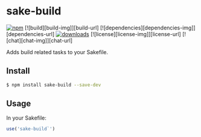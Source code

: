 # sake-build

[![npm][npm-img]][npm-url]
[![build][build-img]][build-url]
[![dependencies][dependencies-img]][dependencies-url]
[![downloads][downloads-img]][downloads-url]
[![license][license-img]][license-url]
[![chat][chat-img]][chat-url]

Adds build related tasks to your Sakefile.

## Install
```bash
$ npm install sake-build --save-dev
```

## Usage
In your Sakefile:

```javascript
use('sake-build`')
```

[travis-img]:     https://img.shields.io/travis/zeekay/cake-build.svg
[travis-url]:     https://travis-ci.org/zeekay/cake-build
[coveralls-img]:  https://coveralls.io/repos/zeekay/cake-build/badge.svg?branch=master&service=github
[coveralls-url]:  https://coveralls.io/github/zeekay/cake-build?branch=master
[dependency-url]: https://david-dm.org/zeekay/cake-build
[dependency-img]: https://david-dm.org/zeekay/cake-build.svg
[npm-img]:        https://img.shields.io/npm/v/cake-build.svg
[npm-url]:        https://www.npmjs.com/package/cake-build
[gitter-img]:     https://badges.gitter.im/join-chat.svg
[gitter-url]:     https://gitter.im/zeekay/hi

<!-- not used -->
[downloads-img]:     https://img.shields.io/npm/dm/cake-build.svg
[downloads-url]:     http://badge.fury.io/js/cake-build
[devdependency-img]: https://david-dm.org/zeekay/cake-build/dev-status.svg
[devdependency-url]: https://david-dm.org/zeekay/cake-build#info=devDependencies

